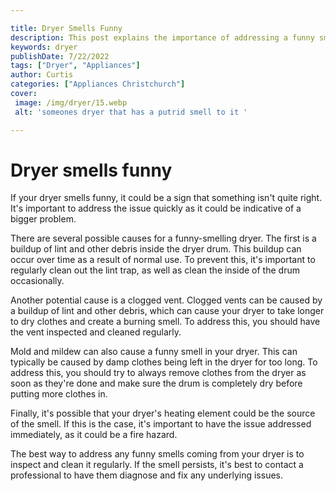 ```yaml
---

title: Dryer Smells Funny
description: This post explains the importance of addressing a funny smell coming from your dryer, so read on to find out what might be causing the problem and how to fix it.
keywords: dryer
publishDate: 7/22/2022
tags: ["Dryer", "Appliances"]
author: Curtis
categories: ["Appliances Christchurch"]
cover: 
 image: /img/dryer/15.webp
 alt: 'someones dryer that has a putrid smell to it '

---
```


# Dryer smells funny

If your dryer smells funny, it could be a sign that something isn't quite right. It's important to address the issue quickly as it could be indicative of a bigger problem.

There are several possible causes for a funny-smelling dryer. The first is a buildup of lint and other debris inside the dryer drum. This buildup can occur over time as a result of normal use. To prevent this, it's important to regularly clean out the lint trap, as well as clean the inside of the drum occasionally.

Another potential cause is a clogged vent. Clogged vents can be caused by a buildup of lint and other debris, which can cause your dryer to take longer to dry clothes and create a burning smell. To address this, you should have the vent inspected and cleaned regularly.

Mold and mildew can also cause a funny smell in your dryer. This can typically be caused by damp clothes being left in the dryer for too long. To address this, you should try to always remove clothes from the dryer as soon as they're done and make sure the drum is completely dry before putting more clothes in.

Finally, it's possible that your dryer's heating element could be the source of the smell. If this is the case, it's important to have the issue addressed immediately, as it could be a fire hazard.

The best way to address any funny smells coming from your dryer is to inspect and clean it regularly. If the smell persists, it's best to contact a professional to have them diagnose and fix any underlying issues.